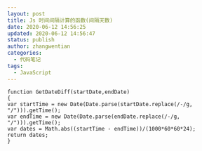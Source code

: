```yaml
---
layout: post
title: Js 时间间隔计算的函数(间隔天数)
date: 2020-06-12 14:56:25
updated: 2020-06-12 14:56:47
status: publish
author: zhangwentian
categories: 
  - 代码笔记
tags: 
  - JavaScript
---
```



    function GetDateDiff(startDate,endDate) 
    { 
    var startTime = new Date(Date.parse(startDate.replace(/-/g, "/"))).getTime(); 
    var endTime = new Date(Date.parse(endDate.replace(/-/g, "/"))).getTime(); 
    var dates = Math.abs((startTime - endTime))/(1000*60*60*24); 
    return dates; 
    } 

